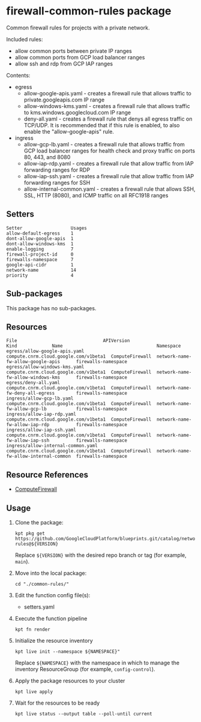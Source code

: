 # firewall-common-rules package

Common firewall rules for projects with a private network.

Included rules:

- allow common ports between private IP ranges
- allow common ports from GCP load balancer ranges
- allow ssh and rdp from GCP IAP ranges

Contents:
-   egress
    -   allow-google-apis.yaml - creates a firewall rule that allows traffic
        to private.googleapis.com IP range
    -   allow-windows-kms.yaml - creates a firewall rule that allows traffic
        to kms.windows.googlecloud.com IP range
    -   deny-all.yaml - creates a firewall rule that denys all egress traffic
        on TCP/UDP. It is recommended that if this rule is enabled, to also
        enable the "allow-google-apis" rule.
-   ingress
    -   allow-gcp-lb.yaml - creates a firewall rule that allows traffic from
        GCP load balancer ranges for health check and proxy traffic on ports
        80, 443, and 8080
    -   allow-iap-rdp.yaml - creates a firewall rule that allow traffic from
        IAP forwarding ranges for RDP
    -   allow-iap-ssh.yaml - creates a firewall rule that allow traffic from
        IAP forwarding ranges for SSH
    -   allow-internal-common.yaml - creates a firewall rule that allows SSH,
        SSL, HTTP (8080), and ICMP traffic on all RFC1918 ranges

## Setters

```
Setter                  Usages
allow-default-egress    1
dont-allow-google-apis  1
dont-allow-windows-kms  1
enable-logging          7
firewall-project-id     0
firewalls-namespace     7
google-api-cidr         1
network-name            14
priority                4
```

## Sub-packages

This package has no sub-packages.

## Resources

```
File                                APIVersion                             Kind             Name                                   Namespace
egress/allow-google-apis.yaml       compute.cnrm.cloud.google.com/v1beta1  ComputeFirewall  network-name-fw-allow-google-apis      firewalls-namespace
egress/allow-windows-kms.yaml       compute.cnrm.cloud.google.com/v1beta1  ComputeFirewall  network-name-fw-allow-windows-kms      firewalls-namespace
egress/deny-all.yaml                compute.cnrm.cloud.google.com/v1beta1  ComputeFirewall  network-name-fw-deny-all-egress        firewalls-namespace
ingress/allow-gcp-lb.yaml           compute.cnrm.cloud.google.com/v1beta1  ComputeFirewall  network-name-fw-allow-gcp-lb           firewalls-namespace
ingress/allow-iap-rdp.yaml          compute.cnrm.cloud.google.com/v1beta1  ComputeFirewall  network-name-fw-allow-iap-rdp          firewalls-namespace
ingress/allow-iap-ssh.yaml          compute.cnrm.cloud.google.com/v1beta1  ComputeFirewall  network-name-fw-allow-iap-ssh          firewalls-namespace
ingress/allow-internal-common.yaml  compute.cnrm.cloud.google.com/v1beta1  ComputeFirewall  network-name-fw-allow-internal-common  firewalls-namespace
```

## Resource References

- [ComputeFirewall](https://cloud.google.com/config-connector/docs/reference/resource-docs/compute/computefirewall)

## Usage

1.  Clone the package:
    ```
    kpt pkg get https://github.com/GoogleCloudPlatform/blueprints.git/catalog/networking/firewall/common-rules@${VERSION}
    ```
    Replace `${VERSION}` with the desired repo branch or tag
    (for example, `main`).

1.  Move into the local package:
    ```
    cd "./common-rules/"
    ```

1.  Edit the function config file(s):
    - setters.yaml

1.  Execute the function pipeline
    ```
    kpt fn render
    ```

1.  Initialize the resource inventory
    ```
    kpt live init --namespace ${NAMESPACE}"
    ```
    Replace `${NAMESPACE}` with the namespace in which to manage
    the inventory ResourceGroup (for example, `config-control`).

1.  Apply the package resources to your cluster
    ```
    kpt live apply
    ```

1.  Wait for the resources to be ready
    ```
    kpt live status --output table --poll-until current
    ```

